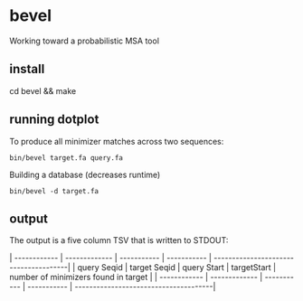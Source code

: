 # bevel
Working toward a probabilistic MSA tool 

## install 
cd bevel && make

## running dotplot

To produce all minimizer matches across two sequences:

```
bin/bevel target.fa query.fa
```

Building a database (decreases runtime)

```
bin/bevel -d target.fa
```

## output

The output is a five column TSV that is written to STDOUT:


| ------------ | ------------- | ----------- | ----------- | --------------------------------------|
|  query Seqid | target Seqid  | query Start | targetStart | number of minimizers found in target  |
| ------------ | ------------- | ----------- | ----------- | --------------------------------------|
